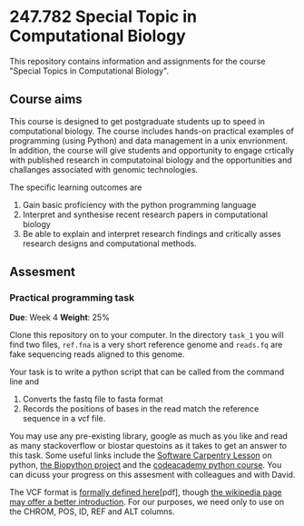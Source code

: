 # 247.782 Special Topic in Computational Biology

This repository contains information and assignments for the course "Special
Topics in Computational Biology". 

## Course aims

This course is designed to get postgraduate students up to speed in
computational biology. The course includes hands-on practical examples of 
programming (using Python)  and data management in a unix envrionment. In
addition, the course will give students and opportunity to engage crtically with
published research in computatoinal biology and the opportunities and challanges
associated with genomic technologies. 

The specific learning outcomes are

1. Gain basic proficiency with the python programming language
2. Interpret and synthesise recent research papers in computational biology
3. Be able to explain and interpret research findings and critically asses
   research designs and computational methods.

## Assesment 

### Practical programming task 
**Due**: Week 4
**Weight**: 25%

Clone this repository on to your computer. In the directory `task_1` you will
find two files, `ref.fna` is a very short reference genome and `reads.fq` are
fake sequencing reads aligned to this genome.

Your task is to write a python script that can be called from the command line
and 

1. Converts the fastq file to fasta format
2. Records the positions of bases in the read match the reference sequence in a
   vcf file.

You may use any pre-existing library, google as much as you like and read as
many stackoverflow or biostar questoins as it takes to get an answer to this
task. Some useful links include the [Software Carpentry
Lesson](http://swcarpentry.github.io/python-novice-inflammation/) on python, [the
Biopython project](https://biopython.org/) and the [codeacademy python
course](https://www.codecademy.com/learn/learn-python-3). You can dicuss your
progress on this assesment with colleagues and with David.

The VCF format is [formally defined here](https://samtools.github.io/hts-specs/VCFv4.2.pdf)[pdf],
though [the wikipedia page may offer a better
introduction](https://en.wikipedia.org/wiki/Variant_Call_Format). For our
purposes, we need only to use on the CHROM, POS, ID, REF and ALT columns. 
